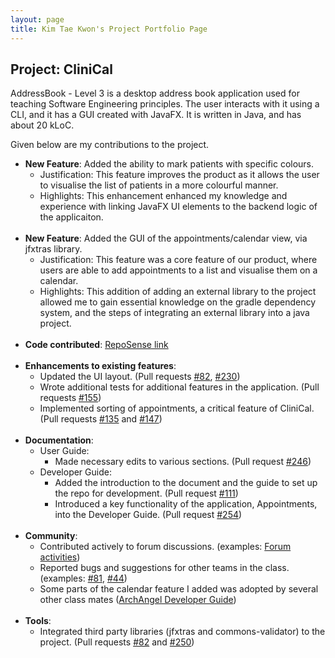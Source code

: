 ```yaml
---
layout: page
title: Kim Tae Kwon's Project Portfolio Page
---
```


## Project: CliniCal

AddressBook - Level 3 is a desktop address book application used for teaching Software Engineering principles. The user interacts with it using a CLI, and it has a GUI created with JavaFX. It is written in Java, and has about 20 kLoC.

Given below are my contributions to the project.

* **New Feature**: Added the ability to mark patients with specific colours.
  * Justification: This feature improves the product as it allows the user to visualise the list of patients in a more colourful manner.
  * Highlights: This enhancement enhanced my knowledge and experience with linking JavaFX UI elements to the backend logic of the applicaiton.
<br/><br/>
* **New Feature**: Added the GUI of the appointments/calendar view, via jfxtras library.
  * Justification: This feature was a core feature of our product, where users are able to add appointments to a list and visualise them on a calendar.
  * Highlights: This addition of adding an external library to the project allowed me to gain essential knowledge on the gradle dependency system, and the steps of integrating an external library into a java project.
<br/><br/>
* **Code contributed**: [RepoSense link](https://nus-cs2103-ay2021s1.github.io/tp-dashboard/#breakdown=true&search=ktaekwon000&sort=groupTitle&sortWithin=title&timeframe=commit&mergegroup=&groupSelect=groupByRepos&checkedFileTypes=docs~functional-code~test-code~other&tabOpen=true&tabType=authorship&tabAuthor=ktaekwon000&tabRepo=AY2021S1-CS2103T-W11-4%2Ftp%5Bmaster%5D&authorshipIsMergeGroup=false&authorshipFileTypes=docs~functional-code~test-code~other)
<br/><br/>
* **Enhancements to existing features**:
  * Updated the UI layout. (Pull requests [\#82](), [\#230]())
  * Wrote additional tests for additional features in the application. (Pull requests [\#155]())
  * Implemented sorting of appointments, a critical feature of CliniCal. (Pull requests [\#135]() and [\#147]())
<br/><br/>
* **Documentation**:
  * User Guide:
    * Made necessary edits to various sections. (Pull request [\#246]())
  * Developer Guide:
    * Added the introduction to the document and the guide to set up the repo for development. (Pull request [\#111]())
    * Introduced a key functionality of the application, Appointments, into the Developer Guide. (Pull request [\#254]())
<br/><br/>
* **Community**:
  * Contributed actively to forum discussions. (examples: [Forum activities](https://nus-cs2103-ay2021s1.github.io/dashboards/contents/forum-activities.html#16-kim-kwon-ktaekwon000-16-posts))
  * Reported bugs and suggestions for other teams in the class. (examples: [\#81](), [\#44]())
  * Some parts of the calendar feature I added was adopted by several other class mates ([ArchAngel Developer Guide](https://ay2021s1-cs2103t-w11-1.github.io/tp/DeveloperGuide.html#81-acknowledgments))
<br/><br/>
* **Tools**:
  * Integrated third party libraries (jfxtras and commons-validator) to the project. (Pull requests [\#82]() and [\#250]())
